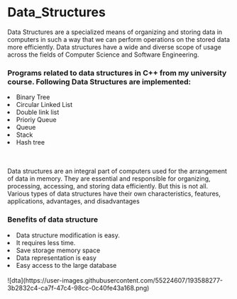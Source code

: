 # Data_Structures
<p>Data Structures are a specialized means of organizing and storing data in computers in such a way that we can perform operations on the stored data more efficiently. Data structures have a wide and diverse scope of usage across the fields of Computer Science and Software Engineering.</p>
<h3> Programs related to data structures in C++ from my university course.
 Following Data Structures are implemented: </h3>
<li> Binary Tree </li>
<li> Circular Linked List </li>
<li> Double link list </li>
<li> Prioriy Queue </li>
<li> Queue</li>
<li> Stack </li>
<li> Hash tree </li>
<br>

<br>

<p> Data structures are an integral part of computers used for the arrangement of data in memory. They are essential and responsible for organizing, processing, accessing, and storing data efficiently. But this is not all. Various types of data structures have their own characteristics, features, applications, advantages, and disadvantages </p> 
<h3>  Benefits of data structure </h3> 
<li> Data structure modification is easy.  </li> 
<li> It requires less time.</li> 
<li> Save storage memory space </li> 
<li> Data representation is easy</li>
<li> Easy access to the large database </li>
<br>
![dta](https://user-images.githubusercontent.com/55224607/193588277-3b2832c4-ca7f-47c4-98cc-0c40fe43a168.png)
